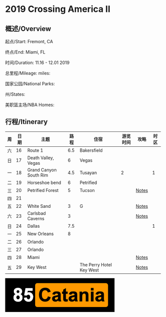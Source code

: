 # 2019 Crossing America II

## 概述/Overview

起点/Start: Fremont, CA

终点/End: Miami, FL 

时间/Duration: 11.16 - 12.01 2019

总里程/Mileage: miles:

国家公园/National Parks: 

州/States: 

美职篮主场/NBA Homes: 


## 行程/Itinerary

|周|日期|主题|路程|住宿|游览时间|攻略|时区|
|--|---|----|---|-|-|-|-|
|六|16|Route 1|6.5|Bakersfield||||
|日|17|Death Valley, Vegas|6|Vegas||||
|一|18|Grand Canyon South Rim|4.5|Tusayan|2||1|
|二|19|Horseshoe bend|6|Petrified||||
|三|20|Petrified Forest|5|Tucson||[Notes](http://www.meilvtong.com/viewthread.php?tid=77)||
|四|21|
|五|22|White Sand|3|G||[Notes](http://www.meilvtong.com/viewthread.php?tid=55)||
|六|23|Carlsbad Caverns|3|||[Notes](http://www.meilvtong.com/viewthread.php?tid=330)||
|日|24|Dallas|7.5||||1|
|一|25|New Orleans|8|||||
|二|26|Orlando||||||
|三|27|Orlando||||||
|四|28|Miami||||[Notes](http://www.meilvtong.com/viewthread.php?tid=37)||
|五|29|Key West||The Perry Hotel Key West||[Notes](http://www.meilvtong.com/viewthread.php?tid=35)||



![Hi](resources/logo.png)

